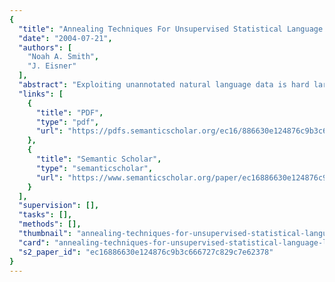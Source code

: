 ```yaml
---
{
  "title": "Annealing Techniques For Unsupervised Statistical Language Learning",
  "date": "2004-07-21",
  "authors": [
    "Noah A. Smith",
    "J. Eisner"
  ],
  "abstract": "Exploiting unannotated natural language data is hard largely because unsupervised parameter estimation is hard. We describe deterministic annealing (Rose et al., 1990) as an appealing alternative to the Expectation-Maximization algorithm (Dempster et al., 1977). Seeking to avoid search error, DA begins by globally maximizing an easy concave function and maintains a local maximum as it gradually morphs the function into the desired non-concave likelihood function. Applying DA to parsing and tagging models is shown to be straightforward; significant improvements over EM are shown on a part-of-speech tagging task. We describe a variant, skewed DA, which can incorporate a good initializer when it is available, and show significant improvements over EM on a grammar induction task.",
  "links": [
    {
      "title": "PDF",
      "type": "pdf",
      "url": "https://pdfs.semanticscholar.org/ec16/886630e124876c9b3c666727c829c7e62378.pdf"
    },
    {
      "title": "Semantic Scholar",
      "type": "semanticscholar",
      "url": "https://www.semanticscholar.org/paper/ec16886630e124876c9b3c666727c829c7e62378"
    }
  ],
  "supervision": [],
  "tasks": [],
  "methods": [],
  "thumbnail": "annealing-techniques-for-unsupervised-statistical-language-learning-thumb.jpg",
  "card": "annealing-techniques-for-unsupervised-statistical-language-learning-card.jpg",
  "s2_paper_id": "ec16886630e124876c9b3c666727c829c7e62378"
}
---
```


